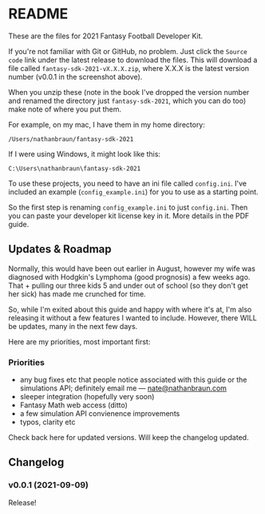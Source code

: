 # README
These are the files for 2021 Fantasy Football Developer Kit.

If you're not familiar with Git or GitHub, no problem. Just click the `Source
code` link under the latest release to download the files.  This will download
a file called `fantasy-sdk-2021-vX.X.X.zip`, where X.X.X is the latest
version number (v0.0.1 in the screenshot above).

When you unzip these (note in the book I've dropped the version number and
renamed the directory just `fantasy-sdk-2021`, which you can do too) make note
of where you put them.

For example, on my mac, I have them in my home directory:

`/Users/nathanbraun/fantasy-sdk-2021`

If I were using Windows, it might look like this:

`C:\Users\nathanbraun\fantasy-sdk-2021`

To use these projects, you need to have an ini file called `config.ini`. I've
included an example (`config_example.ini`) for you to use as a starting point.

So the first step is renaming `config_example.ini` to just `config.ini`. Then
you can paste your developer kit license key in it. More details in the PDF
guide.

## Updates & Roadmap
Normally, this would have been out earlier in August, however my wife was
diagnosed with Hodgkin's Lymphoma (good prognosis) a few weeks ago. That +
pulling our three kids 5 and under out of school (so they don't get her sick)
has made me crunched for time.

So, while I'm exited about this guide and happy with where it's at, I'm
also releasing it without a few features I wanted to include. However, there
WILL be updates, many in the next few days.

Here are my priorities, most important first:

### Priorities
- any bug fixes etc that people notice associated with this guide or the
  simulations API; definitely email me — [nate@nathanbraun.com](mailto:nate@nathanbraun.com)
- sleeper integration (hopefully very soon)
- Fantasy Math web access (ditto)
- a few simulation API convienence improvements
- typos, clarity etc

Check back here for updated versions. Will keep the changelog updated.

## Changelog
### v0.0.1 (2021-09-09)
Release!
